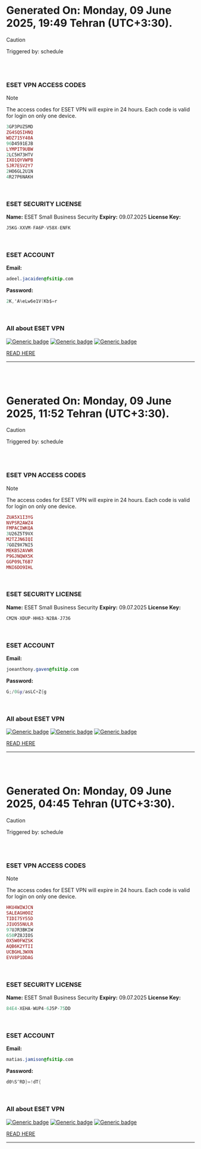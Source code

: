 # Generated On: Monday, 09 June 2025, 19:49 Tehran (UTC+3:30).

> [!CAUTION]
> Triggered by: schedule

<br><br>

### ESET VPN ACCESS CODES

> [!NOTE]
> The access codes for ESET VPN will expire in 24 hours.
> Each code is valid for login on only one device.

```ruby
3GP3PUZ5MD
ZG4SQSIHNQ
WDZ715Y40A
96D4591EJB
LYMPIT9UBW
2LC5H73HTV
IXO1QYVWPB
SJR7ESV2Y7
2HO6GL2U1N
4R27P6NAKH
```

<br>

### ESET SECURITY LICENSE

**Name:** ESET Small Business Security
**Expiry:** 09.07.2025
**License Key:**

```POV-Ray SDL
J5KG-XXVM-FA6P-V58X-ENFK
```

<br>

### ESET ACCOUNT

**Email:**

```CSS
adeel.jacaiden@fsitip.com
```

**Password:**

```POV-Ray SDL
2K,'A%eLw6e1V(Kb$=r
```

<br>

### All about ESET VPN


[![Generic badge](https://img.shields.io/badge/Download-Android-green.svg)](https://play.google.com/store/apps/details?id=com.eset.vpn)
[![Generic badge](https://img.shields.io/badge/Download-ios-white.svg)](https://apps.apple.com/us/app/eset-vpn/id6463002278)
[![Generic badge](https://img.shields.io/badge/Download-windows-blue.svg)](https://download.eset.com/com/eset/apps/home/vpn/windows/latest/eset_vpn_installer.exe)
  

[READ HERE](https://t.me/F_NiREvil/2113)

---

<br><br>

# Generated On: Monday, 09 June 2025, 11:52 Tehran (UTC+3:30).

> [!CAUTION]
> Triggered by: schedule

<br><br>

### ESET VPN ACCESS CODES

> [!NOTE]
> The access codes for ESET VPN will expire in 24 hours.
> Each code is valid for login on only one device.

```ruby
ZUA5X1I3YG
NVPSR2AWZ4
FMPACIWKQA
3U26Z5T9VX
M2TZJN6IQI
7GOZ9X7NI5
MEKB52AVWR
P9GJNQWX5K
GGP09LT6B7
MNI6DO9IHL
```

<br>

### ESET SECURITY LICENSE

**Name:** ESET Small Business Security
**Expiry:** 09.07.2025
**License Key:**

```POV-Ray SDL
CM2N-XDUP-HH63-N2BA-J736
```

<br>

### ESET ACCOUNT

**Email:**

```CSS
joeanthony.gaven@fsitip.com
```

**Password:**

```POV-Ray SDL
G;/0&y/asLC+Z{g
```

<br>

### All about ESET VPN


[![Generic badge](https://img.shields.io/badge/Download-Android-green.svg)](https://play.google.com/store/apps/details?id=com.eset.vpn)
[![Generic badge](https://img.shields.io/badge/Download-ios-white.svg)](https://apps.apple.com/us/app/eset-home/id1533672833)
[![Generic badge](https://img.shields.io/badge/Download-windows-blue.svg)](https://download.eset.com/com/eset/apps/home/vpn/windows/latest/eset_vpn_installer.exe)
  

[READ HERE](https://t.me/F_NiREvil/2113)

---

<br><br>

# Generated On: Monday, 09 June 2025, 04:45 Tehran (UTC+3:30).

> [!CAUTION]
> Triggered by: schedule

<br><br>

### ESET VPN ACCESS CODES

> [!NOTE]
> The access codes for ESET VPN will expire in 24 hours.
> Each code is valid for login on only one device.

```ruby
HKU4WIWJCN
SALEAGH0OZ
TIDI75Y55D
JIUO55NULR
97UJR3BKIW
650PZ8JIOS
OX5W0FWZSK
AQB6K2YTII
UCBGHL3WXN
EVV8P1DDAG
```

<br>

### ESET SECURITY LICENSE

**Name:** ESET Small Business Security
**Expiry:** 09.07.2025
**License Key:**

```POV-Ray SDL
84E4-XEHA-WUP4-6J5P-75DD
```

<br>

### ESET ACCOUNT

**Email:**

```CSS
matias.jamison@fsitip.com
```

**Password:**

```POV-Ray SDL
d0%S^RD}=!dT{
```

<br>

### All about ESET VPN


[![Generic badge](https://img.shields.io/badge/Download-Android-green.svg)](https://play.google.com/store/apps/details?id=com.eset.vpn)
[![Generic badge](https://img.shields.io/badge/Download-ios-white.svg)](https://apps.apple.com/us/app/eset-home/id1533672833)
[![Generic badge](https://img.shields.io/badge/Download-windows-blue.svg)](https://download.eset.com/com/eset/apps/home/vpn/windows/latest/eset_vpn_installer.exe)
  

[READ HERE](https://t.me/F_NiREvil/2113)

---

<br><br>


